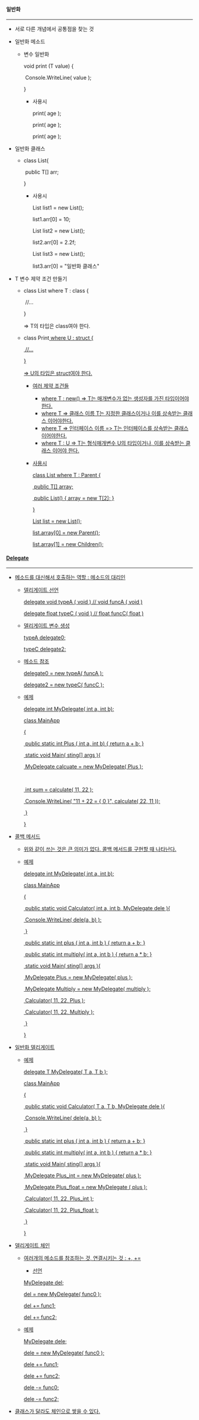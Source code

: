 #### 일반화 

-------

- 서로 다른 개념에서 공통점을 찾는 것 

- 일반화 메소드 

  - 변수 일반화 

    void print<T> (T value) {

    ​	Console.WriteLine( value );

    }

    - 사용시 

      print<int>( age );

      print<float>( age );

      print<string>( age );

    

- 일반화 클래스 

  - class List<T>{

    ​	public T[] arr;

    }

    - 사용시 

      List<int> list1 = new List<int>();

      list1.arr[0] = 10;

      List<float> list2 = new List<float>();

      list2.arr[0] = 2.2f;

      List<string> list3 = new List<string>();

      list3.arr[0] = "일반화 클래스"

      

- T 변수 제약 조건 만들기 

  - class List<T> where T : class {

    ​	//...

    }

    => T의 타입은 class여야 한다. 

  - class Print<U> where U : struct {

    ​	//...

    }

    => U의 타입은 struct여야 한다. 

    - 여러 제약 조건들 

      - where T : new() => T는 매개변수가 없는 생성자를 가진 타입이어야 한다. 
      - where T => 클래스 이름 T는 지정한 클래스이거나 이를 상속받는 클래스 이어야한다.
      - where T => 인터페이스 이름 => T는 인터페이스를 상속받는 클래스 이어야한다.
      - where T : U => T는 형식매개변수 U의 타입이거나, 이를 상속받는 클래스 이어야 한다.    

    - 사용시 

      class List<T> where T : Parent {

      ​	public T[] array;

      ​	public List() { array = new T[2]; }

      }

      List<Parent> list = new List<Parent>();

      list.array[0] = new Parent();

      list.array[1] = new Children();



#### Delegate

-----

- 메소드를 대신해서 호출하는 역할 : 메소드의 대리인 

  - 델리게이트 선언 

    delegate void typeA ( void )  // void funcA ( void )

    delegate float typeC ( void ) // float funcC( float )

  - 델리게이트 변수 생성

    typeA delegate0;

    typeC delegate2;

  - 메소드 참조 

    delegate0 = new typeA( funcA );

    delegate2 = new typeC( funcC );

  - 예제

    delegate int MyDelegate( int a, int b);

    class MainApp

    {

    ​	public static int Plus ( int a, int b) { return a + b; }

    

    ​	static void Main( sting[] args ){

    ​		MyDelegate calcuate = new MyDelegate( Plus );

    ​	

    ​		int sum = calculate( 11, 22 );

    ​		Console.WriteLine( "11 + 22 = { 0 }", calculate( 22, 11 ));

    ​	} 

    }

- 콜백 메서드 

  - 위와 같이 쓰는 것은 큰 의미가 없다. 콜백 메서드를 구현할 때 나타난다.

  - 예제

    delegate int MyDelegate( int a, int b);

    class MainApp

    {

    ​	public static void Calculator( int a, int b, MyDelegate dele ){

    ​		Console.WriteLine( dele(a, b) );	

    ​	}

    ​	public static int plus ( int a, int b ) { return a + b; }

    ​	public static int multiply( int a, int b ) { return a * b; }

    

    ​	static void Main( sting[] args ){

    ​		MyDelegate Plus = new MyDelegate( plus );

    ​		MyDelegate Multiply = new MyDelegate( multiply );

    

    ​		Calculator( 11, 22, Plus );

    ​		Calculator( 11, 22, Multiply );

    ​	} 

    }

    

- 일반화 델리게이트 

  - 예제 

    delegate T MyDelegate( T a, T b );

    class MainApp

    {

    ​	public static void Calculator<T>( T a, T b, MyDelegate<T> dele ){

    ​		Console.WriteLine( dele(a, b) );	

    ​	}

    ​	public static int plus ( int a, int b ) { return a + b; }

    ​	public static int multiply( int a, int b ) { return a * b; }

    

    ​	static void Main( sting[] args ){

    ​		MyDelegate<int> Plus_int = new MyDelegate( plus );

    ​		MyDelegate<float> Plus_float = new MyDelegate<float> ( plus );

    

    ​		Calculator( 11, 22, Plus_int );

    ​		Calculator( 11, 22, Plus_float );

    ​	} 

    }

    

- 델리게이트 체인 

  - 여러개의 메소드를 참조하는 것, 연결시키는 것  : +, +=

    -  선언 

      MyDelegate del;

      del = new MyDelegate( func0 );

      del += func1;

      del += func2;

  - 예제 

    MyDelegate dele;

    dele = new MyDelegate( func0 );

    dele += func1;

    dele += func2;

    

    dele -= func0;

    dele -= func2;

    

- 클래스가 달라도 체인으로 쌓을 수 있다. 